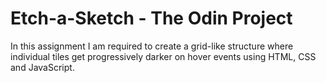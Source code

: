 # **Etch-a-Sketch - The Odin Project**

In this assignment I am required to create a grid-like structure where individual tiles get progressively darker on hover events using HTML, CSS and JavaScript.